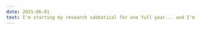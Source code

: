 ```yaml
---
date: 2021-06-01
text: I'm starting my research sabbatical for one full year... and I'm working on something very, very cool. Stay tuned - results expected June 2022....
---
```

